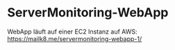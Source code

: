 # ServerMonitoring-WebApp
WebApp läuft auf einer EC2 Instanz auf AWS: https://mailk8.me/servermonitoring-webapp-1/
